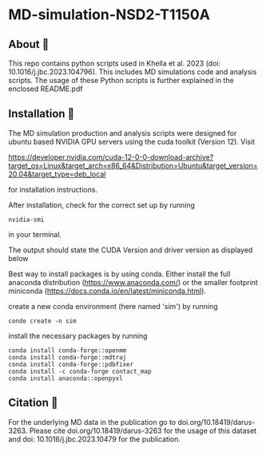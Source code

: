 # MD-simulation-NSD2-T1150A

## About :dna:
This repo contains python scripts used in Khella et al. 2023 (doi: 10.1016/j.jbc.2023.104796). This includes MD simulations code and analysis scripts. The usage of these Python scripts is further explained in the enclosed README.pdf

## Installation :rocket:
The MD simulation production and analysis scripts were designed for ubuntu based NVIDIA GPU servers using the cuda toolkit (Version 12). Visit 

https://developer.nvidia.com/cuda-12-0-0-download-archive?target_os=Linux&target_arch=x86_64&Distribution=Ubuntu&target_version=20.04&target_type=deb_local

for installation instructions.

After installation, check for the correct set up by running

```
nvidia-smi
```
in your terminal.

The output should state the CUDA Version and driver version as displayed below



Best way to install packages is by using conda. Either install the full anaconda distribution (https://www.anaconda.com/) or the smaller footprint miniconda (https://docs.conda.io/en/latest/miniconda.html).

create a new conda environment (here named 'sim') by running

```
conde create -n sim
```

install the necessary packages by running

```
conda install conda-forge::openmm
conda install conda-forge::mdtraj
conda install conda-forge::pdbfixer
conda install -c conda-forge contact_map
conda install anaconda::openpyxl
```

## Citation :bookmark_tabs:

For the underlying MD data in the publication go to doi.org/10.18419/darus-3263.
Please cite doi.org/10.18419/darus-3263 for the usage of this dataset and doi: 10.1016/j.jbc.2023.10479 for the publication.
